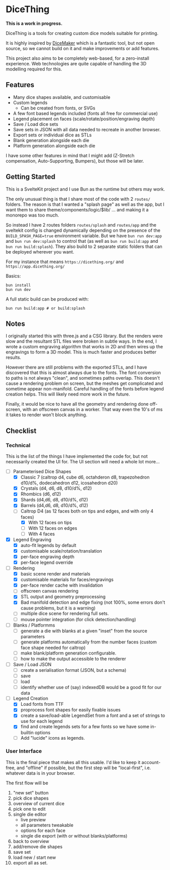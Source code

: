 # DiceThing

**This is a work in progress.**

DiceThing is a tools for creating custom dice models suitable for printing.

It is highly inspired by [DiceMaker](https://ankhe.itch.io/dicemaker) which is a fantastic tool, but not open source, so we cannot build on it and make improvements or add features.

This project also aims to be completely web-based, for a zero-install experience. Web technologies are quite capable of handling the 3D modelling required for this.

## Features

- Many dice shapes available, and customisable
- Custom legends
  - Can be created from fonts, or SVGs
- A few font based legends included (fonts all free for commercial use)
- Legend placement on faces (scale/rotate/position/engraving depth)
- Save / Load dice sets
- Save sets in JSON with all data needed to recreate in another browser.
- Export sets or individual dice as STLs
- Blank generation alongside each die
- Platform generation alongside each die

I have some other features in mind that I might add (Z-Stretch compensation, Auto-Supporting, Bumpers), but those will be later.

## Getting Started

This is a SvelteKit project and I use Bun as the runtime but others may work.

The only unusual thing is that I share most of the code with 2 `routes/` folders. The reason is that I wanted a "splash page" as well as the app, but I want them to share theme/components/logic/$lib/ ... and making it a monorepo was too much.

So instead I have 2 routes folders `routes/splash` and `routes/app` and the sveltekit config is changed dynamically depending on the presence of the `BUILD_SPASH_PAGE=true` environment variable. But we have `bun run dev:app` and `bun run dev:splash` to control that (as well as `bun run build:app` and `bun run build:splash`). They also build to 2 separate static folders that can be deployed wherever you want.

For my instance that means `https://dicething.org/` and `https://app.dicething.org/`

Basics:

```
bun install
bun run dev
```

A full static build can be produced with:

```
bun run build:app # or build:splash
```

## Notes

I originally started this with three.js and a CSG library. But the renders were slow and the resultant STL files were broken in subtle ways.
In the end, I wrote a custom engraving algorithm that works in 2D and then wires up the engravings to form a 3D model. This is much faster and produces better results.

However there are still problems with the exported STLs, and I have discovered that this is almost always due to the fonts. The font conversion to paths is not always "clean", and sometimes paths overlap. This doesn't cause a rendering problem on screen, but the meshes get complicated and sometime appear non-manifold. Careful handling of the fonts before legend creation helps. This will likely need more work in the future.

Finally, it would be nice to have all the geometry and rendering done off-screen, with an offscreen canvas in a worker. That way even the 10's of ms it takes to render won't block anything.

## Checklist

### Technical

This is the list of the things I have implemented the code for, but not necessarily created the UI for.
The UI section will need a whole lot more...

- [ ] Parameterised Dice Shapes
  - [x] Classic 7 (caltrop d4, cube d6, octahderon d8, trapezohedron d10/d%, dodecahedron d12, icosahedron d20)
  - [x] Crystals (d4, d6, d8, d10/d%, d12)
  - [x] Rhombics (d6, d12)
  - [x] Shards (d4,d6, d8, d10/d%, d12)
  - [x] Barrels (d4,d6, d8, d10/d%, d12)
  - [ ] Caltrop D4 (as 12 faces both on tips and edges, and with only 4 faces)
    - [x] With 12 faces on tips
    - [ ] With 12 faces on edges
    - [ ] With 4 faces
- [x] Legend Engraving
  - [x] auto-fit legends by default
  - [x] customisable scale/rotation/translation
  - [x] per-face engraving depth
  - [x] per-face legend override
- [ ] Rendering
  - [x] basic scene render and materials
  - [x] customisable materials for faces/engravings
  - [x] per-face render cache with invalidation
  - [ ] offscreen canvas rendering
  - [x] STL output and geometry preprocessing
  - [x] Bad manifold detection and edge fixing (not 100%, some errors don't cause problems, but it is a warning)
  - [ ] multiple dice scene for rendering full sets.
  - [ ] mouse pointer integration (for click detection/handling)
- [ ] Blanks / Platformms
  - [ ] generate a die with blanks at a given "inset" from the source parameters
  - [ ] generate platforms automatically from the number faces (custom face shape needed for caltrop)
  - [ ] make blank/platform generation configurable.
  - [ ] how to make the output accessible to the renderer
- [ ] Save / Load JSON
  - [ ] create a serialisation format (JSON, but a schema)
  - [ ] save
  - [ ] load
  - [ ] identify whether use of (say) indexedDB would be a good fit for our data
- [ ] Legend Creation
  - [x] Load fonts from TTF
  - [x] proprocess font shapes for easily fixable issues
  - [x] create a save/load-able LegendSet from a font and a set of strings to use for each legend
  - [x] find and create legends sets for a few fonts so we have some in-builtin options
  - [ ] Add "lucide" icons as legends.

### User Interface

This is the final piece that makes all this usable.
I'd like to keep it account-free, and "offline" if possible, but the first step will be "local-first", i.e. whatever data is in your browser.

The first flow will be

1. "new set" button
2. pick dice shapes
3. overview of current dice
4. pick one to edit
5. single die editor
   - live preview
   - all parameters tweakable
   - options for each face
   - single die export (with or without blanks/platforms)
6. back to overview
7. add/remove die shapes
8. save set
9. load new / start new
10. export all as set.
